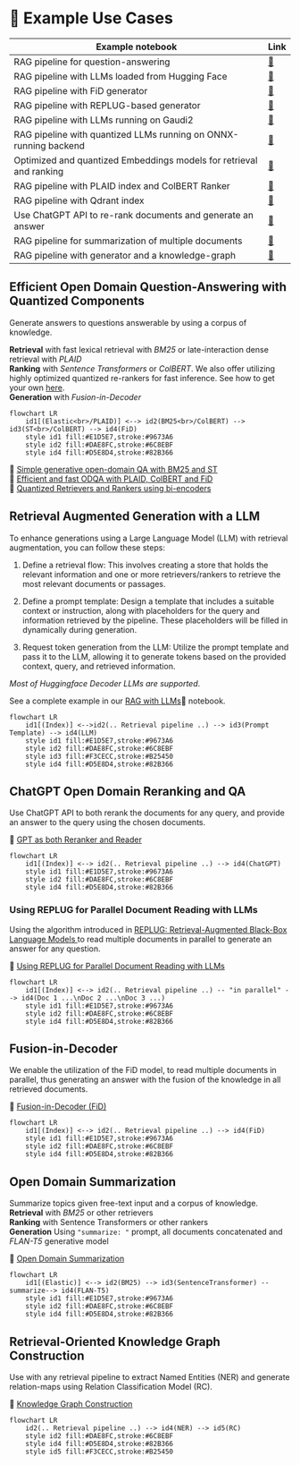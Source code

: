 # :dart: Example Use Cases

| Example notebook                         | Link |
|------------------------------------------|-------------|
| RAG pipeline for question-answering | [:notebook_with_decorative_cover:](examples/simple_oqda_pipeline.ipynb) |
| RAG pipeline with LLMs loaded from Hugging Face | [:notebook_with_decorative_cover:](examples/rag-prompt-hf.ipynb) |
| RAG pipeline with FiD generator | [:notebook_with_decorative_cover:](examples/fid_promping.ipynb) |
| RAG pipeline with REPLUG-based generator | [:notebook_with_decorative_cover:](examples/replug_parallel_reader.ipynb) |
| RAG pipeline with LLMs running on Gaudi2 |[:notebook_with_decorative_cover:](examples/inference_with_gaudi.ipynb) |
| RAG pipeline with quantized LLMs running on ONNX-running backend | [:notebook_with_decorative_cover:](examples/inference_with_gaudi.ipynb) |
| Optimized and quantized Embeddings models for retrieval and ranking | [:notebook_with_decorative_cover:](examples/optimized-embeddings.ipynb) |
| RAG pipeline with PLAID index and ColBERT Ranker | [:notebook_with_decorative_cover:](examples/plaid_colbert_pipeline.ipynb) |
| RAG pipeline with Qdrant index | [:notebook_with_decorative_cover:](examples/qdrant_document_store.ipynb) |
| Use ChatGPT API to re-rank documents and generate an answer | [:notebook_with_decorative_cover:](examples/gpt_as_both_reranker_and_reader.ipynb) |
| RAG pipeline for summarization of multiple documents | [:notebook_with_decorative_cover:](examples/od_summarization_pipeline.ipynb) |
| RAG pipeline with generator and a knowledge-graph | [:notebook_with_decorative_cover:](examples/knowledge_graph_construction.ipynb) |

## Efficient Open Domain Question-Answering with Quantized Components

Generate answers to questions answerable by using a corpus of knowledge.

**Retrieval** with fast lexical retrieval with _BM25_ or late-interaction dense retrieval with _PLAID_
</br>
**Ranking** with _Sentence Transformers_ or _ColBERT_. We also offer utilizing highly optimized quantized re-rankers for fast inference. See how to get your own [here](optimization/reranker_quantization/quantization.md).
</br>
**Generation** with _Fusion-in-Decoder_

```mermaid
flowchart LR
    id1[(Elastic<br>/PLAID)] <--> id2(BM25<br>/ColBERT) --> id3(ST<br>/ColBERT) --> id4(FiD)
    style id1 fill:#E1D5E7,stroke:#9673A6
    style id2 fill:#DAE8FC,stroke:#6C8EBF
    style id4 fill:#D5E8D4,stroke:#82B366
```

:notebook: [Simple generative open-domain QA with BM25 and ST](examples/simple_oqda_pipeline.ipynb)
</br>
:notebook: [Efficient and fast ODQA with PLAID, ColBERT and FiD](examples/plaid_colbert_pipeline.ipynb)</br>
:notebook: [Quantized Retrievers and Rankers using bi-encoders](examples/optimized-embeddings.ipynb)

## Retrieval Augmented Generation with a LLM

To enhance generations using a Large Language Model (LLM) with retrieval augmentation, you can follow these steps:

1. Define a retrieval flow: This involves creating a store that holds the relevant information and one or more retrievers/rankers to retrieve the most relevant documents or passages.

2. Define a prompt template: Design a template that includes a suitable context or instruction, along with placeholders for the query and information retrieved by the pipeline. These placeholders will be filled in dynamically during generation.

3. Request token generation from the LLM: Utilize the prompt template and pass it to the LLM, allowing it to generate tokens based on the provided context, query, and retrieved information.

*Most of Huggingface Decoder LLMs are supported*.

See a complete example in our [RAG with LLMs](examples/rag-prompt-hf.ipynb):notebook: notebook.

```mermaid
flowchart LR
    id1[(Index)] <-->id2(.. Retrieval pipeline ..) --> id3(Prompt Template) --> id4(LLM)
    style id1 fill:#E1D5E7,stroke:#9673A6
    style id2 fill:#DAE8FC,stroke:#6C8EBF
    style id3 fill:#F3CECC,stroke:#B25450
    style id4 fill:#D5E8D4,stroke:#82B366
```

## ChatGPT Open Domain Reranking and QA

Use ChatGPT API to both rerank the documents for any query, and provide an answer to the query using the chosen documents.

:notebook: [GPT as both Reranker and Reader](examples/gpt_as_both_reranker_and_reader.ipynb)

```mermaid
flowchart LR
    id1[(Index)] <--> id2(.. Retrieval pipeline ..) --> id4(ChatGPT)
    style id1 fill:#E1D5E7,stroke:#9673A6
    style id2 fill:#DAE8FC,stroke:#6C8EBF
    style id4 fill:#D5E8D4,stroke:#82B366
```

### Using REPLUG for Parallel Document Reading with LLMs

Using the algorithm introduced in [REPLUG: Retrieval-Augmented Black-Box Language Models
](https://arxiv.org/abs/2301.12652) to read multiple documents in parallel to generate an answer for any question.

:notebook: [Using REPLUG for Parallel Document Reading with LLMs](examples/replug_parallel_reader.ipynb)

```mermaid
flowchart LR
    id1[(Index)] <--> id2(.. Retrieval pipeline ..) -- "in parallel" --> id4(Doc 1 ...\nDoc 2 ...\nDoc 3 ...)
    style id1 fill:#E1D5E7,stroke:#9673A6
    style id2 fill:#DAE8FC,stroke:#6C8EBF
    style id4 fill:#D5E8D4,stroke:#82B366
```

## Fusion-in-Decoder

We enable the utilization of the FiD model, to read multiple documents in parallel, thus generating an answer with the fusion of the knowledge in all retrieved documents.

:notebook: [Fusion-in-Decoder (FiD)](examples/fid_promping.ipynb)

```mermaid
flowchart LR
    id1[(Index)] <--> id2(.. Retrieval pipeline ..) --> id4(FiD)
    style id1 fill:#E1D5E7,stroke:#9673A6
    style id2 fill:#DAE8FC,stroke:#6C8EBF
    style id4 fill:#D5E8D4,stroke:#82B366
```

## Open Domain Summarization

Summarize topics given free-text input and a corpus of knowledge.
**Retrieval** with _BM25_ or other retrievers
</br>
**Ranking** with Sentence Transformers or other rankers
</br>
**Generation** Using `"summarize: "` prompt, all documents concatenated and _FLAN-T5_ generative model

:notebook: [Open Domain Summarization](examples/od_summarization_pipeline.ipynb)

```mermaid
flowchart LR
    id1[(Elastic)] <--> id2(BM25) --> id3(SentenceTransformer) -- summarize--> id4(FLAN-T5)
    style id1 fill:#E1D5E7,stroke:#9673A6
    style id2 fill:#DAE8FC,stroke:#6C8EBF
    style id4 fill:#D5E8D4,stroke:#82B366
```

## Retrieval-Oriented Knowledge Graph Construction

Use with any retrieval pipeline to extract Named Entities (NER) and generate relation-maps using Relation Classification Model (RC).

:notebook: [Knowledge Graph Construction](examples/knowledge_graph_construction.ipynb)

```mermaid
flowchart LR
    id2(.. Retrieval pipeline ..) --> id4(NER) --> id5(RC)
    style id2 fill:#DAE8FC,stroke:#6C8EBF
    style id4 fill:#D5E8D4,stroke:#82B366
    style id5 fill:#F3CECC,stroke:#B25450
```
